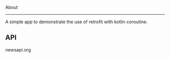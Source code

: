 About
___

A simple app to demonstrate the use of retrofit with kotlin coroutine.

API
---

newsapi.org